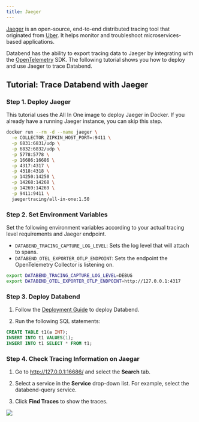 ```yaml
---
title: Jaeger
---
```


[Jaeger](https://github.com/jaegertracing/jaeger) is an open-source, end-to-end distributed tracing tool that originated from [Uber](https://www.uber.com/). It helps monitor and troubleshoot microservices-based applications.

Databend has the ability to export tracing data to Jaeger by integrating with the [OpenTelemetry](https://opentelemetry.io/) SDK. The following tutorial shows you how to deploy and use Jaeger to trace Databend.

## Tutorial: Trace Databend with Jaeger

### Step 1. Deploy Jaeger

This tutorial uses the All In One image to deploy Jaeger in Docker. If you already have a running Jaeger instance, you can skip this step.

```bash
docker run --rm -d --name jaeger \
  -e COLLECTOR_ZIPKIN_HOST_PORT=:9411 \
  -p 6831:6831/udp \
  -p 6832:6832/udp \
  -p 5778:5778 \
  -p 16686:16686 \
  -p 4317:4317 \
  -p 4318:4318 \
  -p 14250:14250 \
  -p 14268:14268 \
  -p 14269:14269 \
  -p 9411:9411 \
  jaegertracing/all-in-one:1.50
```

### Step 2. Set Environment Variables

Set the following environment variables according to your actual tracing level requirements and Jaeger endpoint.

- `DATABEND_TRACING_CAPTURE_LOG_LEVEL`: Sets the log level that will attach to spans.  
- `DATABEND_OTEL_EXPORTER_OTLP_ENDPOINT`: Sets the endpoint the OpenTelemetry Collector is listening on.

```bash
export DATABEND_TRACING_CAPTURE_LOG_LEVEL=DEBUG
export DATABEND_OTEL_EXPORTER_OTLP_ENDPOINT=http://127.0.0.1:4317
```

### Step 3. Deploy Databend

1. Follow the [Deployment Guide](https://databend.rs/doc/deploy) to deploy Databend.

2. Run the following SQL statements:

```sql
CREATE TABLE t1(a INT);
INSERT INTO t1 VALUES(1);
INSERT INTO t1 SELECT * FROM t1;
```

### Step 4. Check Tracing Information on Jaegar

1. Go to <http://127.0.0.1:16686/> and select the **Search** tab.

2. Select a service in the **Service** drop-down list. For example, select the databend-query service.

3. Click **Find Traces** to show the traces.

![](https://datafuse-1253727613.cos.ap-hongkong.myqcloud.com/jaeger-tracing-show.png)
